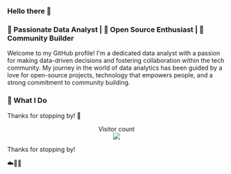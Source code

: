 ### Hello there 👋

### 🌟 Passionate Data Analyst | 🌱 Open Source Enthusiast | 🚀 Community Builder

Welcome to my GitHub profile! I'm a dedicated data analyst with a passion for making data-driven decisions and fostering collaboration within the tech community. My journey in the world of data analytics has been guided by a love for open-source projects, technology that empowers people, and a strong commitment to community building.

### 💼 What I Do


Thanks for stopping by! 🚀


<p align="center"> 
  Visitor count<br>
  <img src="https://profile-counter.glitch.me/sans-kans/count.svg" />
</p>

Thanks for stopping by!

☁️🤙💪



<!--
**sans-kans/sans-kans** is a ✨ _special_ ✨ repository because its `README.md` (this file) appears on your GitHub profile.

Here are some ideas to get you started:

- 🔭 I’m currently working on ...
- 🌱 I’m currently learning ...
- 👯 I’m looking to collaborate on ...
- 🤔 I’m looking for help with ...
- 💬 Ask me about ...
- 📫 How to reach me: ...
- 😄 Pronouns: ...
- ⚡ Fun fact: ...
-->
